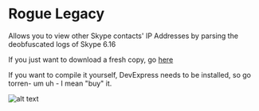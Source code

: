 # Rogue Legacy
Allows you to view other Skype contacts' IP Addresses by parsing the deobfuscated logs of Skype 6.16

If you just want to download a fresh copy, go [here](https://github.com/throughdeadlywaters/Rogue-Legacy/releases)

If you want to compile it yourself, DevExpress needs to be installed, so go torren- um uh - I mean "buy" it.

![alt text](http://i.imgur.com/IEbfP5u.png)

